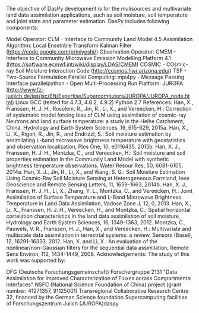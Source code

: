 The objective of DasPy development is for the mulisources and multivariate land data assimilation applications, such as soil moisture, soil temperature and joint state and parameter estimation. DasPy includes following components:

Model Operator:
CLM - Interface to Community Land Model 4.5
Assimilation Algorithm:
Local Ensemble Transform Kalman Filter (https://code.google.com/p/miyoshi/)
Observation Operator:
CMEM - Interface to Community Microwave Emission Modelling Platform 4.1 (https://software.ecmwf.int/wiki/display/LDAS/CMEM)
COSMIC - COsmic-ray Soil Moisture Interaction Code (http://cosmos.hwr.arizona.edu/)
TSF - Two-Source Formulation
Parallel Computing:
mpi4py - Message Passing Interface
parallelpython - Open Multi-Processing
Run Platform:
JUROPA (http://www.fz-juelich.de/ias/jsc/EN/Expertise/Supercomputers/JUROPA/JUROPA_node.html)
Linux
GCC (tested for 4.7.3, 4.8.2, 4.9.2)
Python 2.7
References:
Han, X., Franssen, H. J. H., Rosolem, R., Jin, R., Li, X., and Vereecken, H.: Correction of systematic model forcing bias of CLM using assimilation of cosmic-ray Neutrons and land surface temperature: a study in the Heihe Catchment, China, Hydrology and Earth System Sciences, 19, 615-629, 2015a.
Han, X., Li, X., Rigon, R., Jin, R., and Endrizzi, S.: Soil moisture estimation by assimilating L-band microwave brightness temperature with geostatistics and observation localization, Plos One, 10, e0116435, 2015b.
Han, X. J., Franssen, H. J. H., Montzka, C., and Vereecken, H.: Soil moisture and soil properties estimation in the Community Land Model with synthetic brightness temperature observations, Water Resour Res, 50, 6081-6105, 2014a.
Han, X. J., Jin, R., Li, X., and Wang, S. G.: Soil Moisture Estimation Using Cosmic-Ray Soil Moisture Sensing at Heterogeneous Farmland, Ieee Geoscience and Remote Sensing Letters, 11, 1659-1663, 2014b.
Han, X. J., Franssen, H. J. H., Li, X., Zhang, Y. L., Montzka, C., and Vereecken, H.: Joint Assimilation of Surface Temperature and L-Band Microwave Brightness Temperature in Land Data Assimilation, Vadose Zone J, 12, 0, 2013.
Han, X., Li, X., Franssen, H. J. H., Vereecken, H., and Montzka, C.: Spatial horizontal correlation characteristics in the land data assimilation of soil moisture, Hydrology and Earth System Sciences, 16, 1349-1363, 2012.
Montzka, C., Pauwels, V. R., Franssen, H. J., Han, X., and Vereecken, H.: Multivariate and multiscale data assimilation in terrestrial systems: a review, Sensors (Basel), 12, 16291-16333, 2012.
Han, X. and Li, X.: An evaluation of the nonlinear/non-Gaussian filters for the sequential data assimilation, Remote Sens Environ, 112, 1434-1449, 2008.
Acknowledgements:
The study of this work was supported by:

DFG (Deutsche Forschungsgemeinschaft) Forschergruppe 2131 "Data Assimilation for Improved Characterization of Fluxes across Compartmental Interfaces"
NSFC (National Science Foundation of China) project (grant number: 41271357, 91125001)
Transregional Collaborative Research Centre 32, financed by the German Science foundation
Supercomputing facilities of Forschungszentrum Julich (JUROPA)daspy
